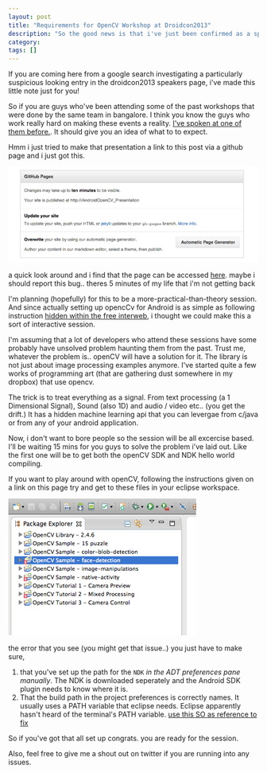 ```yaml
---
layout: post
title: "Requirements for OpenCV Workshop at Droidcon2013"
description: "So the good news is that i've just been confirmed as a speaker for Droidcon 2013. Here are some notes for prospective attendees."
category: 
tags: []
---
```


If you are coming here from a google search investigating a particularly suspicious looking entry in the droidcon2013 speakers page, i've made this little note just for you!

So if you are guys who've been attending some of the past workshops that were done by the same team in bangalore. I think you know the guys who work really hard on making these events a reality. [I've spoken at one of them before.](https://github.com/Wingie/AndroidOpenCV_Presentation). It should give you an idea of what to to expect.

Hmm i just tried to make that presentation a link to this post via a github page and i just got this.

![y](/images/github.png "TODO: see if github issue fixes it self in 10 minutes.")

a quick look around and i find that the page can be accessed [here](http://wingie.github.io/AndroidOpenCV_Presentation/). maybe i should report this bug.. theres 5 minutes of my life that i'm not getting back

I'm planning (hopefully) for this to be a more-practical-than-theory session. And since actually setting up opencCv for Android is as simple as following instruction [hidden within the free interweb](http://opencv.org/platforms/android.html), i thought we could make this a sort of interactive session.

I'm assuming that a lot of developers who attend these sessions have some probably have unsolved problem haunting them from the past. Trust me, whatever the problem is.. openCV will have a solution for it. The library is not just about image processing examples anymore. I've started quite a few works of programming art (that are gathering dust somewhere in my dropbox) that use opencv. 

The trick is to treat everything as a signal. From text processing (a 1 Dimensional Signal), Sound (also 1D) and audio / video etc.. (you get the drift.) It has a hidden machine learning api that you can levergae from c/java or from any of your android application.

Now, i don't want to bore people so the session will be all excercise based. I'll be waiting 15 mins for you guys to solve the problem i've laid out. Like the first one will be to get both the openCV SDK and NDK hello world compiling.

If you want to play around with openCV, following the instructions given on a link on this page try and get to these files in your eclipse workspace.

![i_y_tech](/images/eclips1.png "Eclipse project window")

the error that you see (you might get that issue..) you just have to make sure,

1. that you've set up the path for the `NDK` *in the ADT preferences pane manually*. The NDK is downloaded seperately and the Android SDK plugin needs to know where it is.
2. That the build path in the project preferences is correctly names. It usually uses a PATH variable that eclipse needs. Eclipse apparently hasn't heard of the terminal's PATH variable. [use this SO as reference to fix](http://stackoverflow.com/questions/17639478/opencv-ndk-build-not-found)

So if you've got that all set up congrats. you are ready for the session.

Also, feel free to give me a shout out on twitter if you are running into any issues.


